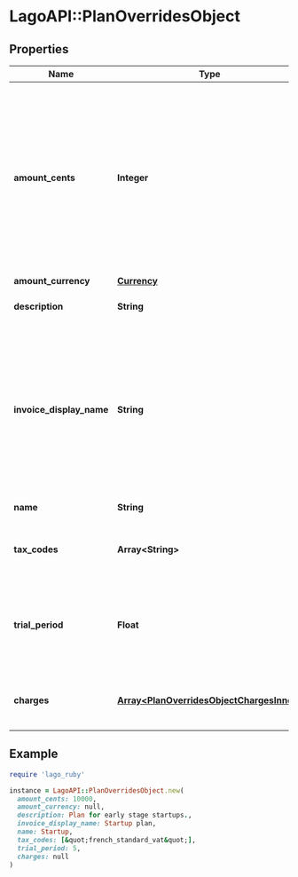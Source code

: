 # LagoAPI::PlanOverridesObject

## Properties

| Name | Type | Description | Notes |
| ---- | ---- | ----------- | ----- |
| **amount_cents** | **Integer** | The base cost of the plan, excluding any applicable taxes, that is billed on a recurring basis. This value is defined at 0 if your plan is a pay-as-you-go plan. | [optional] |
| **amount_currency** | [**Currency**](Currency.md) |  | [optional] |
| **description** | **String** | The description on the plan. | [optional] |
| **invoice_display_name** | **String** | Specifies the name that will be displayed on an invoice. If no value is set for this field, the name of the plan will be used as the default display name. | [optional] |
| **name** | **String** | The name of the plan. | [optional] |
| **tax_codes** | **Array&lt;String&gt;** | List of unique code used to identify the taxes. | [optional] |
| **trial_period** | **Float** | The duration in days during which the base cost of the plan is offered for free. | [optional] |
| **charges** | [**Array&lt;PlanOverridesObjectChargesInner&gt;**](PlanOverridesObjectChargesInner.md) | Additional usage-based charges for this plan. | [optional] |

## Example

```ruby
require 'lago_ruby'

instance = LagoAPI::PlanOverridesObject.new(
  amount_cents: 10000,
  amount_currency: null,
  description: Plan for early stage startups.,
  invoice_display_name: Startup plan,
  name: Startup,
  tax_codes: [&quot;french_standard_vat&quot;],
  trial_period: 5,
  charges: null
)
```

